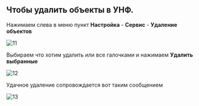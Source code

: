 ## Чтобы удалить объекты в УНФ.
Нажимаем слева в меню пункт **Настройка** - **Сервис** - **Удаление объектов**

![11](https://user-images.githubusercontent.com/132609167/241682207-fcbde388-68eb-4030-ac59-82a1b3ba93de.png)

Выбираем что хотим удалить или все галочками и нажимаем **Удалить выбранные**

![12](https://user-images.githubusercontent.com/132609167/241682308-483aa03f-a6c7-4b4b-8dcc-822d00b28142.png)

Удачное удаление сопровождается вот таким сообщением

![13](https://user-images.githubusercontent.com/132609167/241682385-6351a57a-58d4-4286-8217-6a53deb387c2.png)
